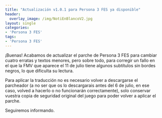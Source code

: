 ```yaml
---
title: "Actualización v1.0.1 para Persona 3 FES ya disponible"
header:
  overlay_image: /img/NotiEnBlancoV2.jpg
layout: single
categories:
- 'Persona 3 FES'
tags:
- 'Persona 3 FES'
---
```


¡Buenas! Acabamos de actualizar el parche de Persona 3 FES para cambiar cuatro erratas y textos menores, pero sobre todo, para corregir
un fallo en el que la FMV que aparece el 11 de julio tiene algunos subtítulos sin bordes negros, lo que dificulta su lectura.

Para aplicar la traducción no es necesario volver a descargarse el parcheador (a no ser que os lo descargarais antes del 6 de julio, 
en ese caso, volved a hacerlo o no funcionarán correctamente), solo conservar vuestra copia de seguridad original del juego para poder 
volver a aplicar el parche.

Seguiremos informando.